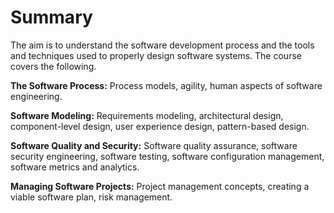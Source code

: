 
# Summary

The aim is to understand the software development process and the tools and techniques used to properly design software systems. The course covers the following.

**The Software Process:** Process models, agility, human aspects of software engineering.

**Software Modeling:** Requirements modeling, architectural design, component-level design, user experience design, pattern-based design.

**Software Quality and Security:** Software quality assurance, software security engineering, software testing, software configuration management, software metrics and analytics.

**Managing Software Projects:** Project management concepts, creating a viable software plan, risk management.

